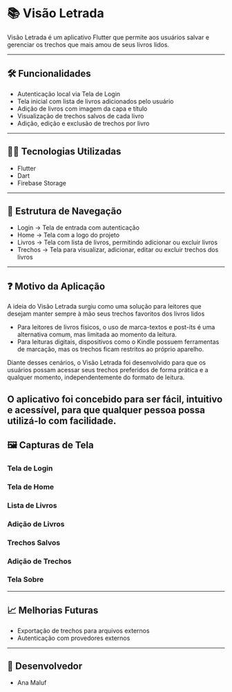 # 📚 Visão Letrada
Visão Letrada é um aplicativo Flutter que permite aos usuários salvar e gerenciar os trechos que mais amou de seus livros lidos.

---

## 🛠 Funcionalidades
- Autenticação local via Tela de Login
- Tela inicial com lista de livros adicionados pelo usuário
- Adição de livros com imagem da capa e título
- Visualização de trechos salvos de cada livro
- Adição, edição e exclusão de trechos por livro

---

## 👨‍💻 Tecnologias Utilizadas
- Flutter
- Dart
- Firebase Storage

---

## 🧭 Estrutura de Navegação
- Login -> Tela de entrada com autenticação
- Home -> Tela com a logo do projeto
- Livros -> Tela com lista de livros, permitindo adicionar ou excluir livros
- Trechos -> Tela para visualizar, adicionar, editar ou excluir trechos dos livros

---
## ❓ Motivo da Aplicação
A ideia do Visão Letrada surgiu como uma solução para leitores que desejam manter sempre à mão seus trechos favoritos dos livros lidos

- Para leitores de livros físicos, o uso de marca-textos e post-its é uma alternativa comum, mas limitada ao momento da leitura.
- Para leituras digitais, dispositivos como o Kindle possuem ferramentas de marcação, mas os trechos ficam restritos ao próprio aparelho.

Diante desses cenários, o Visão Letrada foi desenvolvido para que os usuários possam acessar seus trechos preferidos de forma prática e a qualquer momento, independentemente do formato de leitura.

O aplicativo foi concebido para ser fácil, intuitivo e acessível, para que qualquer pessoa possa utilizá-lo com facilidade.
---
## 🖼 Capturas de Tela

### Tela de Login
### Tela de Home
### Lista de Livros
### Adição de Livros
### Trechos Salvos
### Adição de Trechos
### Tela Sobre
---

## 📈 Melhorias Futuras
- Exportação de trechos para arquivos externos
- Autenticação com provedores externos

---
## 💯 Desenvolvedor
- Ana Maluf

